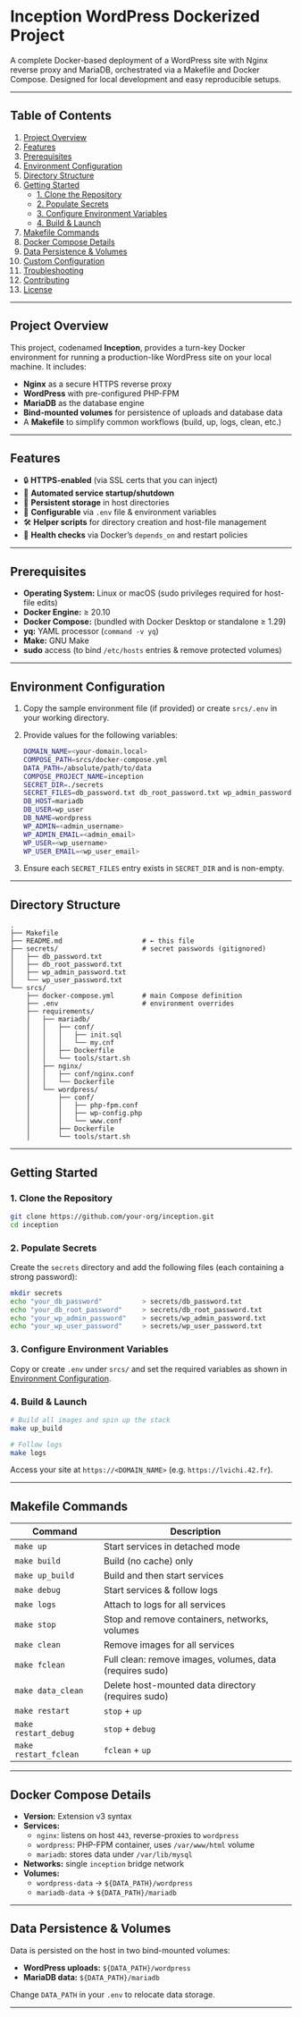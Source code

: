 # Inception WordPress Dockerized Project  
A complete Docker-based deployment of a WordPress site with Nginx reverse proxy and MariaDB, orchestrated via a Makefile and Docker Compose. Designed for local development and easy reproducible setups.

---

## Table of Contents

1. [Project Overview](#project-overview)  
2. [Features](#features)  
3. [Prerequisites](#prerequisites)  
4. [Environment Configuration](#environment-configuration)  
5. [Directory Structure](#directory-structure)  
6. [Getting Started](#getting-started)  
    - [1. Clone the Repository](#1-clone-the-repository)  
    - [2. Populate Secrets](#2-populate-secrets)  
    - [3. Configure Environment Variables](#3-configure-environment-variables)  
    - [4. Build & Launch](#4-build--launch)  
7. [Makefile Commands](#makefile-commands)  
8. [Docker Compose Details](#docker-compose-details)  
9. [Data Persistence & Volumes](#data-persistence--volumes)  
10. [Custom Configuration](#custom-configuration)  
11. [Troubleshooting](#troubleshooting)  
12. [Contributing](#contributing)  
13. [License](#license)  

---

## Project Overview

This project, codenamed **Inception**, provides a turn-key Docker environment for running a production-like WordPress site on your local machine. It includes:

- **Nginx** as a secure HTTPS reverse proxy  
- **WordPress** with pre-configured PHP-FPM  
- **MariaDB** as the database engine  
- **Bind-mounted volumes** for persistence of uploads and database data  
- A **Makefile** to simplify common workflows (build, up, logs, clean, etc.)  

---

## Features

- 🔒 **HTTPS-enabled** (via SSL certs that you can inject)  
- 🔄 **Automated service startup/shutdown**  
- 📂 **Persistent storage** in host directories  
- 🔧 **Configurable** via `.env` file & environment variables  
- 🛠 **Helper scripts** for directory creation and host-file management  
- 🚨 **Health checks** via Docker’s `depends_on` and restart policies  

---

## Prerequisites

- **Operating System:** Linux or macOS (sudo privileges required for host-file edits)  
- **Docker Engine:** ≥ 20.10  
- **Docker Compose:** (bundled with Docker Desktop or standalone ≥ 1.29)  
- **yq:** YAML processor (`command -v yq`)  
- **Make:** GNU Make  
- **sudo** access (to bind `/etc/hosts` entries & remove protected volumes)  

---

## Environment Configuration

1. Copy the sample environment file (if provided) or create `srcs/.env` in your working directory.  
2. Provide values for the following variables:

   ```bash
   DOMAIN_NAME=<your-domain.local>  
   COMPOSE_PATH=srcs/docker-compose.yml  
   DATA_PATH=/absolute/path/to/data  
   COMPOSE_PROJECT_NAME=inception  
   SECRET_DIR=./secrets  
   SECRET_FILES=db_password.txt db_root_password.txt wp_admin_password.txt wp_user_password.txt  
   DB_HOST=mariadb  
   DB_USER=wp_user  
   DB_NAME=wordpress  
   WP_ADMIN=<admin_username>  
   WP_ADMIN_EMAIL=<admin_email>  
   WP_USER=<wp_username>  
   WP_USER_EMAIL=<wp_user_email>  
   ```

3. Ensure each `SECRET_FILES` entry exists in `SECRET_DIR` and is non-empty.

---

## Directory Structure

```
.
├── Makefile
├── README.md                    # ← this file
├── secrets/                     # secret passwords (gitignored)
│   ├── db_password.txt
│   ├── db_root_password.txt
│   ├── wp_admin_password.txt
│   └── wp_user_password.txt
└── srcs/
    ├── docker-compose.yml       # main Compose definition
    ├── .env                     # environment overrides
    ├── requirements/
    │   ├── mariadb/
    │   │   ├── conf/
    │   │   │   ├── init.sql
    │   │   │   └── my.cnf
    │   │   ├── Dockerfile
    │   │   └── tools/start.sh
    │   ├── nginx/
    │   │   ├── conf/nginx.conf
    │   │   └── Dockerfile
    │   └── wordpress/
    │       ├── conf/
    │       │   ├── php-fpm.conf
    │       │   ├── wp-config.php
    │       │   └── www.conf
    │       ├── Dockerfile
    │       └── tools/start.sh
```

---

## Getting Started

### 1. Clone the Repository

```bash
git clone https://github.com/your-org/inception.git
cd inception
```

### 2. Populate Secrets

Create the `secrets` directory and add the following files (each containing a strong password):

```bash
mkdir secrets
echo "your_db_password"          > secrets/db_password.txt
echo "your_db_root_password"     > secrets/db_root_password.txt
echo "your_wp_admin_password"    > secrets/wp_admin_password.txt
echo "your_wp_user_password"     > secrets/wp_user_password.txt
```

### 3. Configure Environment Variables

Copy or create `.env` under `srcs/` and set the required variables as shown in [Environment Configuration](#environment-configuration).

### 4. Build & Launch

```bash
# Build all images and spin up the stack
make up_build

# Follow logs
make logs
```

Access your site at `https://<DOMAIN_NAME>` (e.g. `https://lvichi.42.fr`).

---

## Makefile Commands

| Command           | Description                                                      |
|-------------------|------------------------------------------------------------------|
| `make up`         | Start services in detached mode                                  |
| `make build`      | Build (no cache) only                                            |
| `make up_build`   | Build and then start services                                    |
| `make debug`      | Start services & follow logs                                      |
| `make logs`       | Attach to logs for all services                                  |
| `make stop`       | Stop and remove containers, networks, volumes                    |
| `make clean`      | Remove images for all services                                   |
| `make fclean`     | Full clean: remove images, volumes, data (requires sudo)         |
| `make data_clean` | Delete host-mounted data directory (requires sudo)               |
| `make restart`    | `stop` + `up`                                                    |
| `make restart_debug` | `stop` + `debug`                                             |
| `make restart_fclean` | `fclean` + `up`                                            |

---

## Docker Compose Details

- **Version:** Extension v3 syntax
- **Services:**
    - `nginx`: listens on host `443`, reverse-proxies to `wordpress`
    - `wordpress`: PHP-FPM container, uses `/var/www/html` volume
    - `mariadb`: stores data under `/var/lib/mysql`
- **Networks:** single `inception` bridge network
- **Volumes:**
    - `wordpress-data` → `${DATA_PATH}/wordpress`
    - `mariadb-data`   → `${DATA_PATH}/mariadb`

---

## Data Persistence & Volumes

Data is persisted on the host in two bind-mounted volumes:

- **WordPress uploads:** `${DATA_PATH}/wordpress`
- **MariaDB data:**   `${DATA_PATH}/mariadb`

Change `DATA_PATH` in your `.env` to relocate data storage.

---


